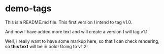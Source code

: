 # demo-tags

This is a README.md file.  This first version I intend to tag v1.0.

And now I have added more text and will create a version I will tag v1.1.

Well, I really want to have some markup here, so that I can check rendering, so **this text** will be in bold!  Going to v1.2!
